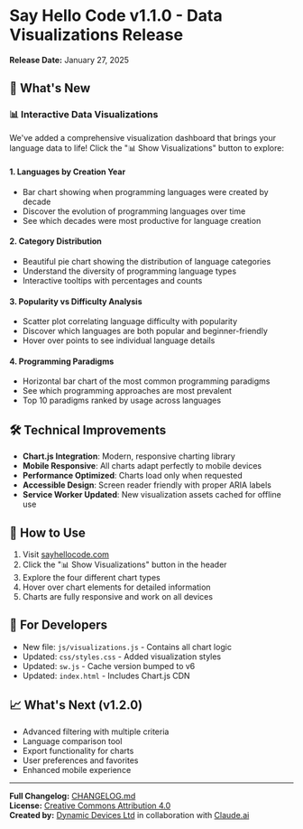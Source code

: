 # Say Hello Code v1.1.0 - Data Visualizations Release

**Release Date:** January 27, 2025

## 🎉 What's New

### 📊 Interactive Data Visualizations
We've added a comprehensive visualization dashboard that brings your language data to life! Click the "📊 Show Visualizations" button to explore:

#### 1. **Languages by Creation Year**
- Bar chart showing when programming languages were created by decade
- Discover the evolution of programming languages over time
- See which decades were most productive for language creation

#### 2. **Category Distribution** 
- Beautiful pie chart showing the distribution of language categories
- Understand the diversity of programming language types
- Interactive tooltips with percentages and counts

#### 3. **Popularity vs Difficulty Analysis**
- Scatter plot correlating language difficulty with popularity
- Discover which languages are both popular and beginner-friendly
- Hover over points to see individual language details

#### 4. **Programming Paradigms**
- Horizontal bar chart of the most common programming paradigms
- See which programming approaches are most prevalent
- Top 10 paradigms ranked by usage across languages

## 🛠️ Technical Improvements

- **Chart.js Integration**: Modern, responsive charting library
- **Mobile Responsive**: All charts adapt perfectly to mobile devices
- **Performance Optimized**: Charts load only when requested
- **Accessible Design**: Screen reader friendly with proper ARIA labels
- **Service Worker Updated**: New visualization assets cached for offline use

## 🎯 How to Use

1. Visit [sayhellocode.com](https://sayhellocode.com)
2. Click the "📊 Show Visualizations" button in the header
3. Explore the four different chart types
4. Hover over chart elements for detailed information
5. Charts are fully responsive and work on all devices

## 🔧 For Developers

- New file: `js/visualizations.js` - Contains all chart logic
- Updated: `css/styles.css` - Added visualization styles
- Updated: `sw.js` - Cache version bumped to v6
- Updated: `index.html` - Includes Chart.js CDN

## 📈 What's Next (v1.2.0)

- Advanced filtering with multiple criteria
- Language comparison tool
- Export functionality for charts
- User preferences and favorites
- Enhanced mobile experience

---

**Full Changelog:** [CHANGELOG.md](CHANGELOG.md)  
**License:** [Creative Commons Attribution 4.0](https://creativecommons.org/licenses/by/4.0/)  
**Created by:** [Dynamic Devices Ltd](https://www.dynamicdevices.co.uk) in collaboration with [Claude.ai](https://claude.ai)